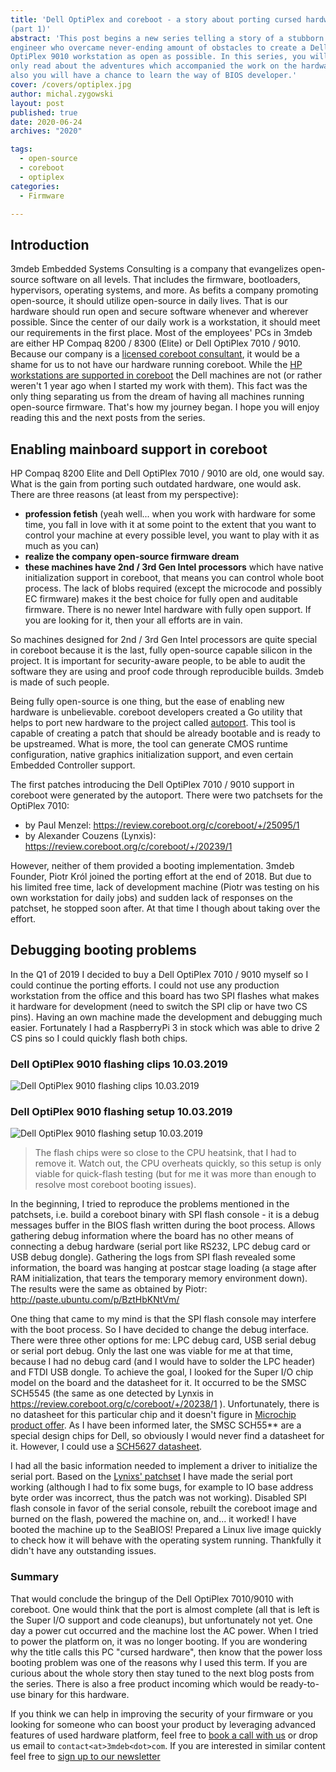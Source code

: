 ```yaml
---
title: 'Dell OptiPlex and coreboot - a story about porting cursed hardware
(part 1)'
abstract: 'This post begins a new series telling a story of a stubborn firmware
engineer who overcame never-ending amount of obstacles to create a Dell
OptiPlex 9010 workstation as open as possible. In this series, you will not
only read about the adventures which accompanied the work on the hardware but
also you will have a chance to learn the way of BIOS developer.'
cover: /covers/optiplex.jpg
author: michal.zygowski
layout: post
published: true
date: 2020-06-24
archives: "2020"

tags:
  - open-source
  - coreboot
  - optiplex
categories:
  - Firmware

---
```


## Introduction

3mdeb Embedded Systems Consulting is a company that evangelizes open-source
software on all levels. That includes the firmware, bootloaders, hypervisors,
operating systems, and more. As befits a company promoting open-source, it
should utilize open-source in daily lives. That is our hardware should run open
and secure software whenever and wherever possible. Since the center of our
daily work is a workstation, it should meet our requirements in the first place.
Most of the employees' PCs in 3mdeb are either HP Compaq 8200 / 8300 (Elite) or
Dell OptiPlex 7010 / 9010. Because our company is a
[licensed coreboot consultant](https://www.coreboot.org/consulting.html), it
would be a shame for us to not have our hardware running coreboot. While the
[HP workstations are supported in coreboot](https://doc.coreboot.org/mainboard/hp/compaq_8200_sff.html)
the Dell machines are not (or rather weren't 1 year ago when I started my work
with them). This fact was the only thing separating us from the dream of having
all machines running open-source firmware. That's how my journey began. I hope
you will enjoy reading this and the next posts from the series.

## Enabling mainboard support in coreboot

HP Compaq 8200 Elite and Dell OptiPlex 7010 / 9010 are old, one would say. What
is the gain from porting such outdated hardware, one would ask. There are three
reasons (at least from my perspective):

- **profession fetish** (yeah well... when you work with hardware for some time,
  you fall in love with it at some point to the extent that you want to control
  your machine at every possible level, you want to play with it as much as you
  can)
- **realize the company open-source firmware dream**
- **these machines have 2nd / 3rd Gen Intel processors** which have native
  initialization support in coreboot, that means you can control whole boot
  process. The lack of blobs required (except the microcode and possibly EC
  firmware) makes it the best choice for fully open and auditable firmware.
  There is no newer Intel hardware with fully open support. If you are looking
  for it, then your all efforts are in vain.

So machines designed for 2nd / 3rd Gen Intel processors are quite special in
coreboot because it is the last, fully open-source capable silicon in the
project. It is important for security-aware people, to be able to audit the
software they are using and proof code through reproducible builds. 3mdeb is
made of such people.

Being fully open-source is one thing, but the ease of enabling new hardware is
unbelievable. coreboot developers created a Go utility that helps to port new
hardware to the project called
[autoport](https://github.com/coreboot/coreboot/blob/master/util/autoport/readme.md).
This tool is capable of creating a patch that should be already bootable and is
ready to be upstreamed. What is more, the tool can generate CMOS runtime
configuration, native graphics initialization support, and even certain Embedded
Controller support.

The first patches introducing the Dell OptiPlex 7010 / 9010 support in coreboot
were generated by the autoport. There were two patchsets for the OptiPlex 7010:

- by Paul Menzel: <https://review.coreboot.org/c/coreboot/+/25095/1>
- by Alexander Couzens (Lynxis):
  <https://review.coreboot.org/c/coreboot/+/20239/1>

However, neither of them provided a booting implementation. 3mdeb Founder, Piotr
Król joined the porting effort at the end of 2018. But due to his limited free
time, lack of development machine (Piotr was testing on his own workstation for
daily jobs) and sudden lack of responses on the patchset, he stopped soon after.
At that time I though about taking over the effort.

## Debugging booting problems

In the Q1 of 2019 I decided to buy a Dell OptiPlex 7010 / 9010 myself so I could
continue the porting efforts. I could not use any production workstation from
the office and this board has two SPI flashes what makes it hardware for
development (need to switch the SPI clip or have two CS pins). Having an own
machine made the development and debugging much easier. Fortunately I had a
RaspberryPi 3 in stock which was able to drive 2 CS pins so I could quickly
flash both chips.

### Dell OptiPlex 9010 flashing clips 10.03.2019

![Dell OptiPlex 9010 flashing clips 10.03.2019](/img/optiplex_clips.jpg)

### Dell OptiPlex 9010 flashing setup 10.03.2019

![Dell OptiPlex 9010 flashing setup 10.03.2019](/img/optiplex_setup.jpg)

> The flash chips were so close to the CPU heatsink, that I had to remove it.
> Watch out, the CPU overheats quickly, so this setup is only viable for
> quick-flash testing (but for me it was more than enough to resolve most
> coreboot booting issues).

In the beginning, I tried to reproduce the problems mentioned in the patchsets,
i.e. build a coreboot binary with SPI flash console - it is a debug messages
buffer in the BIOS flash written during the boot process. Allows gathering debug
information where the board has no other means of connecting a debug hardware
(serial port like RS232, LPC debug card or USB debug dongle). Gathering the logs
from SPI flash revealed some information, the board was hanging at postcar stage
loading (a stage after RAM initialization, that tears the temporary memory
environment down). The results were the same as obtained by Piotr:
<http://paste.ubuntu.com/p/BztHbKNtVm/>

One thing that came to my mind is that the SPI flash console may interfere with
the boot process. So I have decided to change the debug interface. There were
three other options for me: LPC debug card, USB serial debug or serial port
debug. Only the last one was viable for me at that time, because I had no debug
card (and I would have to solder the LPC header) and FTDI USB dongle. To achieve
the goal, I looked for the Super I/O chip model on the board and the datasheet
for it. It occurred to be the SMSC SCH5545 (the same as one detected by Lynxis
in <https://review.coreboot.org/c/coreboot/+/20238/1> ). Unfortunately, there is
no datasheet for this particular chip and it doesn't figure in
[Microchip product offer](https://www.microchip.com/design-centers/embedded-controllers-and-super-i-o/products/desktop-and-super-i-o).
As I have been informed later, the SMSC SCH55\*\* are a special design chips for
Dell, so obviously I would never find a datasheet for it. However, I could use a
[SCH5627 datasheet](http://ww1.microchip.com/downloads/en/DeviceDoc/00001996A.pdf).

I had all the basic information needed to implement a driver to initialize the
serial port. Based on the
[Lynixs' patchset](https://review.coreboot.org/c/coreboot/+/20238/1) I have made
the serial port working (although I had to fix some bugs, for example to IO base
address byte order was incorrect, thus the patch was not working). Disabled SPI
flash console in favor of the serial console, rebuilt the coreboot image and
burned on the flash, powered the machine on, and... it worked! I have booted the
machine up to the SeaBIOS! Prepared a Linux live image quickly to check how it
will behave with the operating system running. Thankfully it didn't have any
outstanding issues.

### Summary

That would conclude the bringup of the Dell OptiPlex 7010/9010 with coreboot.
One would think that the port is almost complete (all that is left is the Super
I/O support and code cleanups), but unfortunately not yet. One day a power cut
occurred and the machine lost the AC power. When I tried to power the platform
on, it was no longer booting. If you are wondering why the title calls this PC
"cursed hardware", then know that the power loss booting problem was one of the
reasons why I used this term. If you are curious about the whole story then stay
tuned to the next blog posts from the series. There is also a free product
incoming which would be ready-to-use binary for this hardware.

If you think we can help in improving the security of your firmware or you
looking for someone who can boost your product by leveraging advanced features
of used hardware platform, feel free to
[book a call with us](https://calendly.com/3mdeb/consulting-remote-meeting) or
drop us email to `contact<at>3mdeb<dot>com`. If you are interested in similar
content feel free to [sign up to our newsletter](http://eepurl.com/doF8GX)
